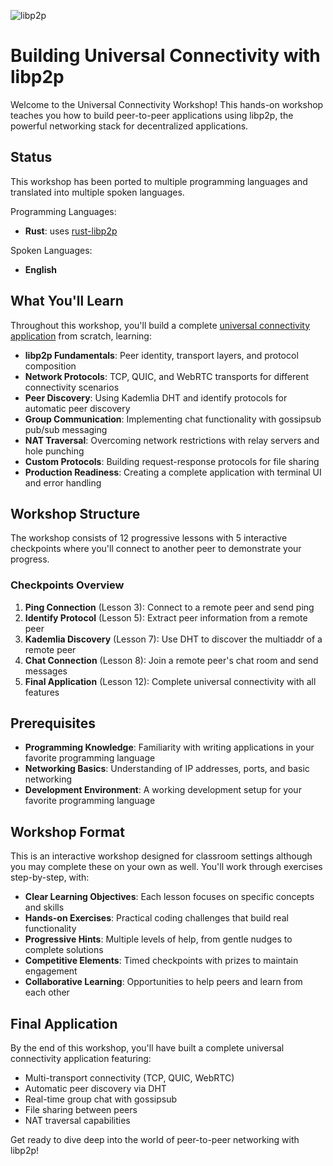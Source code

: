 ![libp2p](https://raw.githubusercontent.com/libp2p/universal-connectivity-workshop/main/libp2p.png)

# Building Universal Connectivity with **lib**p2p

Welcome to the Universal Connectivity Workshop! This hands-on workshop teaches you how to build peer-to-peer applications using libp2p, the powerful networking stack for decentralized applications.

## Status

This workshop has been ported to multiple programming languages and translated into multiple spoken languages.

Programming Languages:
 - **Rust**: uses [rust-libp2p](https://github.com/libp2p/rust-libp2p)

Spoken Languages:
 - **English**

## What You'll Learn

Throughout this workshop, you'll build a complete [universal connectivity application](https://github.com/libp2p/universal-connectivity) from scratch, learning:

- **libp2p Fundamentals**: Peer identity, transport layers, and protocol composition
- **Network Protocols**: TCP, QUIC, and WebRTC transports for different connectivity scenarios
- **Peer Discovery**: Using Kademlia DHT and identify protocols for automatic peer discovery
- **Group Communication**: Implementing chat functionality with gossipsub pub/sub messaging
- **NAT Traversal**: Overcoming network restrictions with relay servers and hole punching
- **Custom Protocols**: Building request-response protocols for file sharing
- **Production Readiness**: Creating a complete application with terminal UI and error handling

## Workshop Structure

The workshop consists of 12 progressive lessons with 5 interactive checkpoints where you'll connect to another peer to demonstrate your progress.

### Checkpoints Overview

1. **Ping Connection** (Lesson 3): Connect to a remote peer and send ping
2. **Identify Protocol** (Lesson 5): Extract peer information from a remote peer
3. **Kademlia Discovery** (Lesson 7): Use DHT to discover the multiaddr of a remote peer
4. **Chat Connection** (Lesson 8): Join a remote peer's chat room and send messages
5. **Final Application** (Lesson 12): Complete universal connectivity with all features

## Prerequisites

- **Programming Knowledge**: Familiarity with writing applications in your favorite programming language
- **Networking Basics**: Understanding of IP addresses, ports, and basic networking
- **Development Environment**: A working development setup for your favorite programming language

## Workshop Format

This is an interactive workshop designed for classroom settings although you may complete these on your own as well. You'll work through exercises step-by-step, with:

- **Clear Learning Objectives**: Each lesson focuses on specific concepts and skills
- **Hands-on Exercises**: Practical coding challenges that build real functionality
- **Progressive Hints**: Multiple levels of help, from gentle nudges to complete solutions
- **Competitive Elements**: Timed checkpoints with prizes to maintain engagement
- **Collaborative Learning**: Opportunities to help peers and learn from each other

## Final Application

By the end of this workshop, you'll have built a complete universal connectivity application featuring:

- Multi-transport connectivity (TCP, QUIC, WebRTC)
- Automatic peer discovery via DHT
- Real-time group chat with gossipsub
- File sharing between peers
- NAT traversal capabilities

Get ready to dive deep into the world of peer-to-peer networking with libp2p!
